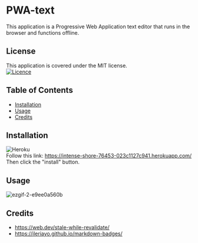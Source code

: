 # PWA-text
This application is a Progressive Web Application text editor that runs in the browser and functions offline.

## License
This application is covered under the MIT license. <br>
[![Licence](https://img.shields.io/github/license/Ileriayo/markdown-badges?style=for-the-badge)](./LICENSE)

## Table of Contents

- [Installation](#installation)
- [Usage](#usage)
- [Credits](#credits)

## Installation
![Heroku](https://img.shields.io/badge/heroku-%23430098.svg?style=for-the-badge&logo=heroku&logoColor=white) <br>
Follow this link: https://intense-shore-76453-023c1127c941.herokuapp.com/ Then click the "install" button.

## Usage
![ezgif-2-e9ee0a560b](https://github.com/Element2804/PWA-text/assets/103654389/8f50a832-5b21-41ba-8cbf-0e47c185b5b4)


## Credits
- https://web.dev/stale-while-revalidate/
- https://ileriayo.github.io/markdown-badges/
